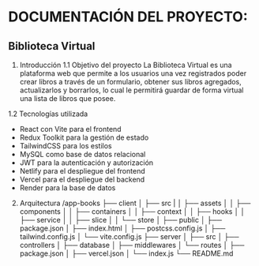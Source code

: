 # DOCUMENTACIÓN DEL PROYECTO:
## Biblioteca Virtual

1. Introducción
1.1 Objetivo del proyecto
La Biblioteca Virtual es una plataforma web que permite a los usuarios una vez registrados poder crear libros a través de un formulario, obtener sus libros agregados, actualizarlos y borrarlos, lo cual le permitirá guardar de forma virtual una lista de libros que posee.

1.2 Tecnologías utilizada
- React con Vite para el frontend
- Redux Toolkit para la gestión de estado
- TailwindCSS para los estilos
- MySQL como base de datos relacional
- JWT para la autenticación y autorización
- Netlify para el despliegue del frontend
- Vercel para el despliegue del backend
- Render para la base de datos

2. Arquitectura
/app-books
├── client
│   ├── src
|   │   ├── assets
│   │   ├── components
│   │   ├── containers
│   │   ├── context
│   │   ├── hooks
│   │   ├── service
│   │   ├── slice
│   │   └── store
│   ├── public
│   ├── package.json
│   ├── index.html
│   ├── postcss.config.js
│   ├── tailwind.config.js
│   └── vite.config.js
├── server
│   ├── src
│       ├── controllers
│       ├── database
│       ├── middlewares
│       └── routes
│   ├── package.json
│    ├── vercel.json
│   └── index.js
└── README.md
